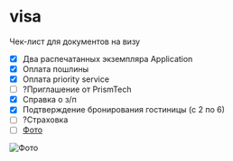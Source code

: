 visa
====

Чек-лист для документов на визу


* [x] Два распечатанных экземпляра Application
* [x] Оплата пошлины
* [x] Оплата priority service
* [ ] ?Приглашение от PrismTech
* [x] Справка о з/п
* [x] Подтверждение бронирования гостиницы (с 2 по 6)
* [ ] ?Страховка 
* [ ] [Фото](https://www.gov.uk/photos-for-passports)

 ![Фото](https://assets.digital.cabinet-office.gov.uk/static/passport_photos_outline.jpg)
